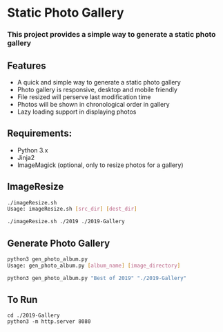 # Static Photo Gallery
### This project provides a simple way to generate a static photo gallery

## Features
- A quick and simple way to generate a static photo gallery
- Photo gallery is responsive, desktop and mobile friendly
- File resized will perserve last modification time
- Photos will be shown in chronological order in gallery
- Lazy loading support in displaying photos

## Requirements:
- Python 3.x
- Jinja2
- ImageMagick (optional, only to resize photos for a gallery)

## ImageResize

```bash
./imageResize.sh 
Usage: imageResize.sh [src_dir] [dest_dir]

./imageResize.sh ./2019 ./2019-Gallery
```

## Generate Photo Gallery
```bash
python3 gen_photo_album.py 
Usage: gen_photo_album.py [album_name] [image_directory]

python3 gen_photo_album.py "Best of 2019" "./2019-Gallery"
```

## To Run
```
cd ./2019-Gallery
python3 -m http.server 8080
```


